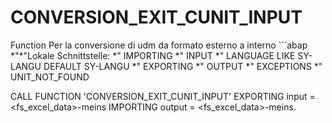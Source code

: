 <h1>CONVERSION_EXIT_CUNIT_INPUT</h1>
Function Per la conversione di udm da formato esterno a interno
```abap
*"*"Lokale Schnittstelle:
*"       IMPORTING
*"              INPUT
*"              LANGUAGE LIKE  SY-LANGU DEFAULT SY-LANGU
*"       EXPORTING
*"              OUTPUT
*"       EXCEPTIONS
*"              UNIT_NOT_FOUND

CALL FUNCTION 'CONVERSION_EXIT_CUNIT_INPUT'
        EXPORTING
          input  = <fs_excel_data>-meins
        IMPORTING
          output = <fs_excel_data>-meins.
```